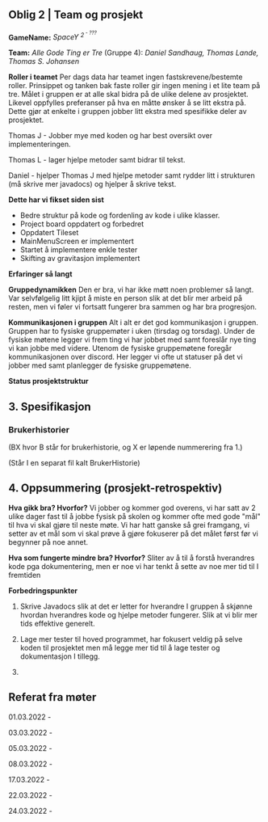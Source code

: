 ## Oblig 2 | Team og prosjekt

**GameName:** *SpaceY <sup>2<sup/> - ???*

**Team:** *Alle Gode Ting er Tre* (Gruppe 4): *Daniel Sandhaug, Thomas Lande, Thomas S. Johansen*

**Roller i teamet**
Per dags data har teamet ingen fastskrevene/bestemte roller. Prinsippet og tanken bak faste roller gir ingen mening i et lite team på tre. Målet i gruppen er at alle skal bidra på de ulike delene av prosjektet. Likevel oppfylles preferanser på hva en måtte ønsker å se litt ekstra på. Dette gjør at enkelte i gruppen jobber litt ekstra med spesifikke deler av prosjektet.

Thomas J - Jobber mye med koden og har best oversikt over implementeringen.

Thomas L - lager hjelpe metoder samt bidrar til tekst.

Daniel - hjelper Thomas J med hjelpe metoder samt rydder litt i strukturen (må skrive mer javadocs) og hjelper å skrive tekst.

**Dette har vi fikset siden sist**
* Bedre struktur på kode og fordenling av kode i ulike klasser.
* Project board oppdatert og forbedret
* Oppdatert Tileset
* MainMenuScreen er implementert
* Startet å implementere enkle tester
* Skifting av gravitasjon implementert

**Erfaringer så langt**


**Gruppedynamikken**
Den er bra, vi har ikke møtt noen problemer så langt. Var selvfølgelig litt kjipt å miste en person slik at det blir mer arbeid på resten,
men vi føler vi fortsatt fungerer bra sammen og har bra progresjon.

**Kommunikasjonen i gruppen**
Alt i alt er det god kommunikasjon i gruppen. Gruppen har to fysiske gruppemøter i uken (tirsdag og torsdag). Under de fysiske møtene legger vi frem ting vi har jobbet med samt foreslår nye ting vi kan jobbe med videre. Utenom de fysiske gruppemøtene foregår kommunikasjonen over discord. Her legger vi ofte ut statuser på det vi jobber med samt planlegger de fysiske gruppemøtene.

**Status prosjektstruktur**




## 3. Spesifikasjon

### Brukerhistorier
(BX hvor B står for brukerhistorie, og X er løpende nummerering fra 1.)

(Står I en separat fil kalt BrukerHistorie)

## 4. Oppsummering (prosjekt-retrospektiv)

**Hva gikk bra? Hvorfor?**
Vi jobber og kommer god overens, vi har satt av 2 ulike dager fast til å jobbe
fysisk på skolen og kommer ofte med gode "mål" til hva vi skal gjøre til neste møte.
Vi har hatt ganske så grei framgang, vi setter av et mål som vi skal prøve å gjøre fokuserer på
det målet først før vi begynner på noe annet.

**Hva som fungerte mindre bra? Hvorfor?**
Sliter av å til å forstå hverandres kode pga dokumentering, men er noe vi har tenkt å sette av noe mer tid til
I fremtiden

**Forbedringspunkter**

1) Skrive Javadocs slik at det er letter for hverandre I gruppen å skjønne hvordan hverandres kode
   og hjelpe metoder fungerer. Slik at vi blir mer tids effektive generelt.

2) Lage mer tester til hoved programmet, har fokusert veldig på selve koden til prosjektet
   men må legge mer tid til å lage tester og dokumentasjon I tillegg.

3) 


## Referat fra møter

01.03.2022 - 

03.03.2022 -

05.03.2022 - 

08.03.2022 -

17.03.2022 -

22.03.2022 -

24.03.2022 -



